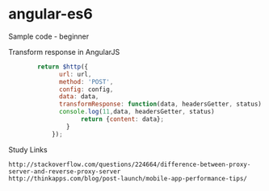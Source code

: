 # angular-es6
Sample code - beginner

Transform response in AngularJS
```javascript
		return $http({
			  url: url,
			  method: 'POST',
			  config: config,
			  data: data,
			  transformResponse: function(data, headersGetter, status) {
			  console.log(11,data, headersGetter, status)
					return {content: data};
				}
			});
```

Study Links
```
http://stackoverflow.com/questions/224664/difference-between-proxy-server-and-reverse-proxy-server
http://thinkapps.com/blog/post-launch/mobile-app-performance-tips/
```
